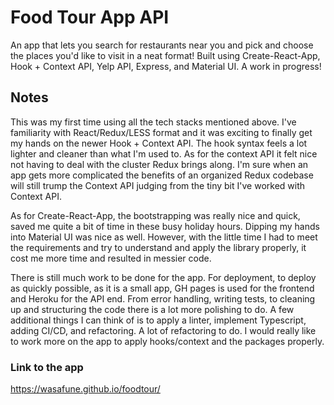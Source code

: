 # Food Tour App API
An app that lets you search for restaurants near you and pick and choose the places you'd like to visit in a neat format! Built using Create-React-App, Hook + Context API, Yelp API, Express, and Material UI. A work in progress!

## Notes
This was my first time using all the tech stacks mentioned above. I've familiarity with React/Redux/LESS format and it was exciting to finally get my hands on the newer Hook + Context API. The hook syntax feels a lot lighter and cleaner than what I'm used to. As for the context API it felt nice not having to deal with the cluster Redux brings along. I'm sure when an app gets more complicated the benefits of an organized Redux codebase will still trump the Context API judging from the tiny bit I've worked with Context API.

As for Create-React-App, the bootstrapping was really nice and quick, saved me quite a bit of time in these busy holiday hours. Dipping my hands into Material UI was nice as well. However, with the little time I had to meet the requirements and try to understand and apply the library properly, it cost me more time and resulted in messier code.

There is still much work to be done for the app. For deployment, to deploy as quickly possible, as it is a small app, GH pages is used for the frontend and Heroku for the API end. From error handling, writing tests, to cleaning up and structuring the code there is a lot more polishing to do. A few additional things I can think of is to apply a linter, implement Typescript, adding CI/CD, and refactoring. A lot of refactoring to do. I would really like to work more on the app to apply hooks/context and the packages properly.

### Link to the app
https://wasafune.github.io/foodtour/
